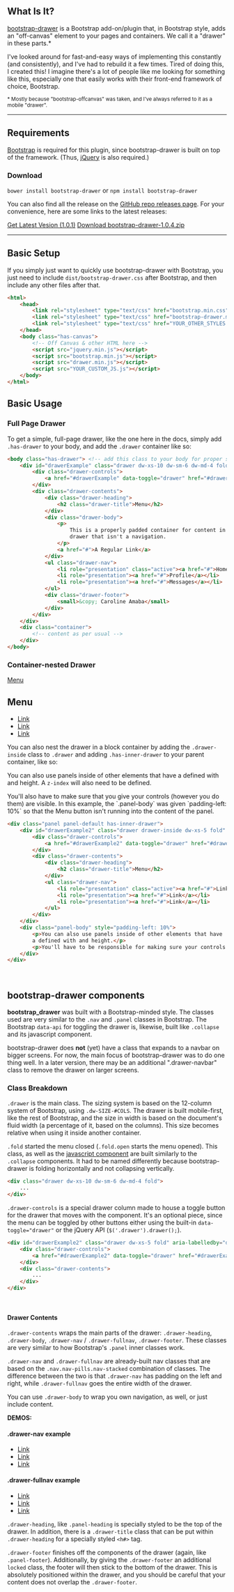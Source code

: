 ## What Is It?

[bootstrap-drawer](http://github.com/clineamb/bootstrap-drawer) is a Bootstrap add-on/plugin that, in Bootstrap style, adds an "off-canvas" element to your pages and containers. We call it a "drawer" in these parts.*

I've looked around for fast-and-easy ways of implementing this constantly (and consistently), and I've had to rebuild it a few times. Tired of doing this, I created this! I imagine there's a lot of people like me looking for something like this, especially one that easily works with their front-end framework of choice, Bootstrap.

<small>* Mostly because "bootstrap-offcanvas" was taken, and I've always referred to it as a mobile "drawer".</small>

----------

## Requirements

<a href="http://getbootstrap.com/" target="_blank">Bootstrap</a> is required for this plugin, since bootstrap-drawer is built on top of the framework. (Thus, <a href="http://jquery.com" target="_blank">jQuery</a> is also required.)

### Download

`bower install bootstrap-drawer` or `npm install bootstrap-drawer`

You can also find all the release on the <a href="https://github.com/clineamb/bootstrap-drawer/releases" target="_blank">GitHub repo releases page</a>.  For your convenience, here are some links to the latest releases:

<a href="http://github.com/clineamb/bootstrap-drawer/releases/latest" target="_blank" class="btn btn-lg btn-primary"><i class="fa fa-github-alt"></i> Get Latest Vesion (1.0.1)</a>
<a href="http://github.com/clineamb/bootstrap-drawer/archive/1.0.4.zip" target="_blank" class="btn btn-lg btn-primary"><i class="fa fa-archive"></i> Download bootstrap-drawer-1.0.4.zip</a>

----------

## Basic Setup

If you simply just want to quickly use bootstrap-drawer with Bootstrap, you just need to include `dist/bootstrap-drawer.css` after Bootstrap, and then include any other files after that.

```html
<html>
    <head>
        <link rel="stylesheet" type="text/css" href="bootstrap.min.css">
        <link rel="stylesheet" type="text/css" href="bootstrap-drawer.min.css">
        <link rel="stylesheet" type="text/css" href="YOUR_OTHER_STYLES.css">
    </head>
    <body class="has-canvas">
        <!-- Off Canvas & other HTML here -->
        <script src="jquery.min.js"></script>
        <script src="bootstrap.min.js"></script>
        <script src="drawer.min.js"></script>
        <script src="YOUR_CUSTOM_JS.js"></script>
    </body>
</html>
```

## Basic Usage

### Full Page Drawer

To get a simple, full-page drawer, like the one here in the docs, simply add `.has-drawer` to your body, and add the `.drawer` container like so:

```html
<body class="has-drawer"> <!-- add this class to your body for proper sizing -->
    <div id="drawerExample" class="drawer dw-xs-10 dw-sm-6 dw-md-4 fold" aria-labelledby="drawerExample">
        <div class="drawer-controls">
            <a href="#drawerExample" data-toggle="drawer" href="#drawerExample" aria-foldedopen="false" aria-controls="drawerExample" class="btn btn-primary btn-sm">Menu</a>
        </div>
        <div class="drawer-contents">
            <div class="drawer-heading">
                <h2 class="drawer-title">Menu</h2>
            </div>
            <div class="drawer-body">
                <p>
                    This is a properly padded container for content in the
                    drawer that isn't a navigation.
                </p>
                <a href="#">A Regular Link</a>
            </div>
            <ul class="drawer-nav">
                <li role="presentation" class="active"><a href="#">Home</a></li>
                <li role="presentation"><a href="#">Profile</a></li>
                <li role="presentation"><a href="#">Messages</a></li>
            </ul>
            <div class="drawer-footer">
                <small>&copy; Caroline Amaba</small>
            </div>
        </div>
    </div>
    <div class="container">
        <!-- content as per usual -->
    </div>
</body>
```

### Container-nested Drawer

<div class="panel panel-default has-inner-drawer example-container">
    <div id="drawerExample2" class="drawer drawer-inside dw-xs-5 fold" aria-labelledby="drawerExample2">
        <div class="drawer-controls">
            <a href="#drawerExample2" data-toggle="drawer" href="#drawerExample2" aria-foldedopen="false" aria-controls="drawerExample2" class="btn btn-primary btn-sm">Menu</a>
        </div>
        <div class="drawer-contents">
            <div class="drawer-heading">
                <h2 class="drawer-title">Menu</h2>
            </div>
            <ul class="drawer-nav">
                <li role="presentation" class="active"><a href="#">Link</a></li>
                <li role="presentation"><a href="#">Link</a></li>
                <li role="presentation"><a href="#">Link</a></li>
            </ul>
        </div>
    </div>
    <div class="panel-body">
        <p>You can also nest the drawer in a block container by adding the <code>.drawer-inside</code> class to <code>.drawer</code> and adding <code>.has-inner-drawer</code> to your parent container, like so:</p>
        <p>You can also use panels inside of other elements that have a defined with and height. A <code>z-index</code> will also need to be defined.</p>
        <p>You'll also have to make sure that you give your controls (however you do them) are visible. In this example, the `.panel-body` was given `padding-left: 10%` so that the Menu button isn't running into the content of the panel.</p>
    </div>
</div>

```html
<div class="panel panel-default has-inner-drawer">
    <div id="drawerExample2" class="drawer drawer-inside dw-xs-5 fold" aria-labelledby="drawerExample2">
        <div class="drawer-controls">
            <a href="#drawerExample2" data-toggle="drawer" href="#drawerExample2" aria-foldedopen="false" aria-controls="drawerExample2" class="btn btn-primary btn-sm">Menu</a>
        </div>
        <div class="drawer-contents">
            <div class="drawer-heading">
                <h2 class="drawer-title">Menu</h2>
            </div>
            <ul class="drawer-nav">
                <li role="presentation" class="active"><a href="#">Link</a></li>
                <li role="presentation"><a href="#">Link</a></li>
                <li role="presentation"><a href="#">Link</a></li>
            </ul>
        </div>
    </div>
    <div class="panel-body" style="padding-left: 10%">
        <p>You can also use panels inside of other elements that have
        a defined with and height.</p>
        <p>You'll have to be responsible for making sure your controls accessible.</p>
    </div>
</div>
```
<br>

## bootstrap-drawer components

**bootstrap_drawer** was built with a Bootstrap-minded style.  The classes used are very similar to the `.nav` and `.panel` classes in Bootstrap.  The Bootstrap `data-api` for toggling the drawer is, likewise, built like `.collapse` and its javascript component.

bootstrap-drawer does **not** (yet) have a class that expands to a navbar on bigger screens. For now, the main focus of bootstrap-drawer was to do one thing well.  In a later version, there may be an additional ".drawer-navbar" class to remove the drawer on larger screens.


### Class Breakdown

`.drawer` is the main class.  The sizing system is based on the 12-column system of Bootstrap, using `.dw-SIZE-#COLS`.  The drawer is built mobile-first, like the rest of Bootstrap, and the size in width is based on the document's fluid width (a percentage of it, based on the columns).  This size becomes relative when using it inside another container.

`.fold` started the menu closed (`.fold.open` starts the menu opened).  This class, as well as the
[javascript component](javascript.html) are built similarly to the `.collapse` components.  It had to
be named differently because bootstrap-drawer is folding horizontally and not collapsing vertically.

```html
<div class="drawer dw-xs-10 dw-sm-6 dw-md-4 fold">
    ...
</div>
```

`.drawer-controls` is a special drawer column made to house a toggle button for the drawer that moves with the component.  It's an optional piece, since the menu can be toggled by other buttons either using the built-in `data-toggle="drawer"` or the jQuery API (`$('.drawer').drawer();`).

```html
<div id="drawerExample2" class="drawer dw-xs-5 fold" aria-labelledby="drawerExample2">
    <div class="drawer-controls">
        <a href="#drawerExample2" data-toggle="drawer" href="#drawerExample2" aria-foldedopen="false" aria-controls="drawerExample2" class="btn btn-primary btn-sm">Menu</a>
    </div>
    <div class="drawer-contents">
        ...
    </div>
</div>
```
<br>

#### Drawer Contents

`.drawer-contents` wraps the main parts of the drawer: `.drawer-heading`, `.drawer-body`, `.drawer-nav` / `.drawer-fullnav`, `.drawer-footer`.  These classes are very similar to how Bootstrap's `.panel` inner classes work.  

`.drawer-nav` and `.drawer-fullnav` are already-built nav classes that are based on the `.nav.nav-pills.nav-stacked` combination of classes.  The difference between the two is that `.drawer-nav` has padding on the left and right, while `.drawer-fullnav` goes the entire width of the drawer.

You can use `.drawer-body` to wrap you own navigation, as well, or just include content.

**DEMOS:**

<div class="row">
    <div class="col-xs-12 col-sm-6">
        <div class="panel panel-default has-inner-drawer example-container">
            <div id="drawerExample3a" class="drawer drawer-inside dw-xs-8 fold open">
                <div class="drawer-contents">
                    <div class="drawer-heading">
                        <h4 class="drawer-title">.drawer-nav example</h4>
                    </div>
                    <ul class="drawer-nav">
                        <li role="presentation" class="active"><a href="#">Link</a></li>
                        <li role="presentation"><a href="#">Link</a></li>
                        <li role="presentation"><a href="#">Link</a></li>
                    </ul>
                </div>
            </div>
        </div>
    </div>
    <div class="col-xs-12 col-sm-6">
        <div class="panel panel-default has-inner-drawer example-container">
            <div id="drawerExample3a" class="drawer drawer-inside dw-xs-8 fold open">
                <div class="drawer-contents">
                    <div class="drawer-heading">
                        <h4 class="drawer-title">.drawer-fullnav example</h4>
                    </div>
                    <ul class="drawer-fullnav">
                        <li role="presentation" class="active"><a href="#">Link</a></li>
                        <li role="presentation"><a href="#">Link</a></li>
                        <li role="presentation"><a href="#">Link</a></li>
                    </ul>
                </div>
            </div>
        </div>
    </div>
</div>

`.drawer-heading`, like `.panel-heading`  is specially styled to be the top of the drawer.  In addition, there is a `.drawer-title` class that can be put within `.drawer-heading` for a specially styled `<h#>` tag.

`.drawer-footer` finishes off the components of the drawer (again, like `.panel-footer`).  Additionally, by giving the `.drawer-footer` an additional `locked` class, the footer will then stick to the bottom of the drawer.  This is absolutely positioned within the drawer, and you should be careful that your content does not overlap the `.drawer-footer`.